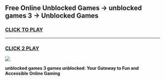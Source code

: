 
## Free Online Unblocked Games → unblocked games 3 → Unblocked Games
<h3>
<a href="https://premium.freeplayer.one?title=unblocked_games_3&ref=21F">CLICK TO PLAY</a></h3>
<hr>

<h3>
<a href="https://premium.freeplayer.one?title=unblocked_games_3&ref=21F">CLICK 2 PLAY</a>
  
</h3>

<a href="https://premium.freeplayer.one?title=unblocked_games_3&ref=21F/"><img src="https://clearcache.store/games.png"></a>


**unblocked games 3 games unblocked: Your Gateway to Fun and Accessible Online Gaming**
